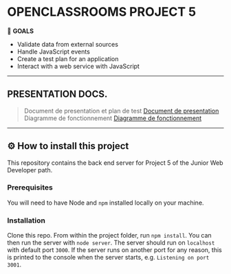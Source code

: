 # OPENCLASSROOMS PROJECT 5 

:flags: __GOALS__
* Validate data from external sources
* Handle JavaScript events
* Create a test plan for an application
* Interact with a web service with JavaScript

---


## PRESENTATION DOCS.

> Document de presentation et plan de test [Document de presentation](https://drive.google.com/file/d/1iQN2ACvEKaVU665nl7ZAW8WzQHeJfI90/view?usp=sharing)
> Diagramme de fonctionnement [Diagramme de fonctionnement](https://drive.google.com/file/d/1gLdEUCWYeLo0u54NYEUwxjzA8GAQnXWD/view?usp=sharing)

---

## :gear: How to install this project

This repository contains the back end server for Project 5 of the Junior Web Developer path.

### Prerequisites

You will need to have Node and `npm` installed locally on your machine.

### Installation

Clone this repo. From within the project folder, run `npm install`. You 
can then run the server with `node server`. 
The server should run on `localhost` with default port `3000`. If the
server runs on another port for any reason, this is printed to the
console when the server starts, e.g. `Listening on port 3001`.
